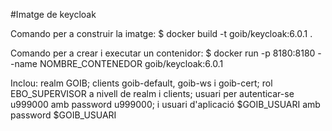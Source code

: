 #Imatge de keycloak

Comando per a construir la imatge: 
$ docker build -t goib/keycloak:6.0.1 .

Comando per a crear i executar un contenidor: 
$ docker run -p 8180:8180 --name NOMBRE_CONTENEDOR goib/keycloak:6.0.1

Inclou: realm GOIB; clients goib-default, goib-ws i goib-cert; rol EBO_SUPERVISOR a nivell de realm i clients; usuari per autenticar-se u999000 amb password u999000;  i usuari d'aplicació $GOIB_USUARI amb password $GOIB_USUARI
